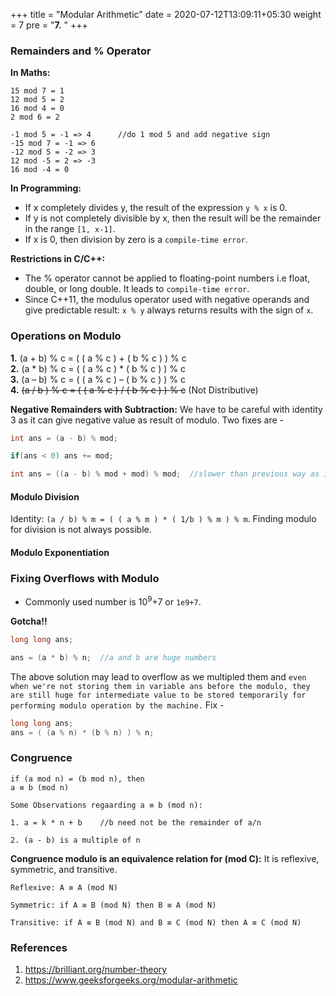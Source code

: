 +++
title = "Modular Arithmetic"
date =  2020-07-12T13:09:11+05:30
weight = 7
pre = "<b>7.</b> "
+++

### Remainders and % Operator
**In Maths:**

```
15 mod 7 = 1
12 mod 5 = 2
16 mod 4 = 0
2 mod 6 = 2

-1 mod 5 = -1 => 4		//do 1 mod 5 and add negative sign
-15 mod 7 = -1 => 6
-12 mod 5 = -2 => 3
12 mod -5 = 2 => -3
16 mod -4 = 0
```

**In Programming:**

- If x completely divides y, the result of the expression `y % x` is 0.
- If y is not completely divisible by x, then the result will be the remainder in the range `[1, x-1]`.
- If x is 0, then division by zero is a `compile-time error`.

**Restrictions in C/C++:**

- The % operator cannot be applied to floating-point numbers i.e float, double, or long double. It leads to `compile-time error`.
- Since C++11, the modulus operator used with negative operands and give predictable result: `x % y` always returns results with the sign of `x`.

### Operations on Modulo
**1.** (a + b) % c = ( ( a % c ) + ( b % c ) ) % c <br>
**2.** (a * b) % c = ( ( a % c ) * ( b % c ) ) % c <br>
**3.** (a – b) % c = ( ( a % c ) – ( b % c ) ) % c <br>
**4.** ~~(a / b ) % c = ( ( a % c ) / ( b % c ) ) % c~~ (Not Distributive)

**Negative Remainders with Subtraction:** We have to be careful with identity 3 as it can give negative value as result of modulo. Two fixes are - 

```cpp
int ans = (a - b) % mod;

if(ans < 0) ans += mod;
```

```cpp
int ans = ((a - b) % mod + mod) % mod;	//slower than previous way as it increases mod operations
```

#### Modulo Division
Identity: `(a / b) % m = ( ( a % m ) * ( 1/b ) % m ) % m`. Finding modulo for division is not always possible.

#### Modulo Exponentiation

### Fixing Overflows with Modulo
- Commonly used number is 10<sup>9</sup>+7 or `1e9+7`.

**Gotcha!!**

```cpp
long long ans;

ans = (a * b) % n;  //a and b are huge numbers
```

The above solution may lead to overflow as we multipled them and `even when we're not storing them in variable ans before the modulo, they are still huge for intermediate value to be stored temporarily for performing modulo operation by the machine.` Fix - 

```cpp
long long ans;
ans = ( (a % n) * (b % n) ) % n;
```

### Congruence

```
if (a mod n) = (b mod n), then
a ≡ b (mod n)
```

```
Some Observations regaarding a ≡ b (mod n):

1. a = k * n + b 	//b need not be the remainder of a/n

2. (a - b) is a multiple of n
```

**Congruence modulo is an equivalence relation for (mod C):** It is reflexive, symmetric, and transitive.
```
Reflexive: A ≡ A (mod N)

Symmetric: if A ≡ B (mod N) then B ≡ A (mod N)

Transitive: if A ≡ B (mod N) and B ≡ C (mod N) then A ≡ C (mod N)
```






### References
1. https://brilliant.org/number-theory <br>
2. https://www.geeksforgeeks.org/modular-arithmetic

